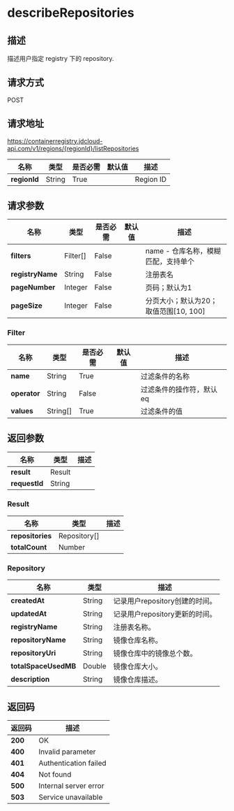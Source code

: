 # describeRepositories


## 描述
描述用户指定 registry 下的 repository.


## 请求方式
POST

## 请求地址
https://containerregistry.jdcloud-api.com/v1/regions/{regionId}/listRepositories

|名称|类型|是否必需|默认值|描述|
|---|---|---|---|---|
|**regionId**|String|True| |Region ID|

## 请求参数
|名称|类型|是否必需|默认值|描述|
|---|---|---|---|---|
|**filters**|Filter[]|False| |name - 仓库名称，模糊匹配，支持单个<br>|
|**registryName**|String|False| |注册表名|
|**pageNumber**|Integer|False| |页码；默认为1|
|**pageSize**|Integer|False| |分页大小；默认为20；取值范围[10, 100]|

### Filter
|名称|类型|是否必需|默认值|描述|
|---|---|---|---|---|
|**name**|String|True| |过滤条件的名称|
|**operator**|String|False| |过滤条件的操作符，默认eq|
|**values**|String[]|True| |过滤条件的值|

## 返回参数
|名称|类型|描述|
|---|---|---|
|**result**|Result| |
|**requestId**|String| |

### Result
|名称|类型|描述|
|---|---|---|
|**repositories**|Repository[]| |
|**totalCount**|Number| |
### Repository
|名称|类型|描述|
|---|---|---|
|**createdAt**|String|记录用户repository创建的时间。|
|**updatedAt**|String|记录用户repository更新的时间。|
|**registryName**|String|注册表名称。|
|**repositoryName**|String|镜像仓库名称。|
|**repositoryUri**|String|镜像仓库中的镜像总个数。|
|**totalSpaceUsedMB**|Double|镜像仓库大小。|
|**description**|String|镜像仓库描述。|

## 返回码
|返回码|描述|
|---|---|
|**200**|OK|
|**400**|Invalid parameter|
|**401**|Authentication failed|
|**404**|Not found|
|**500**|Internal server error|
|**503**|Service unavailable|

